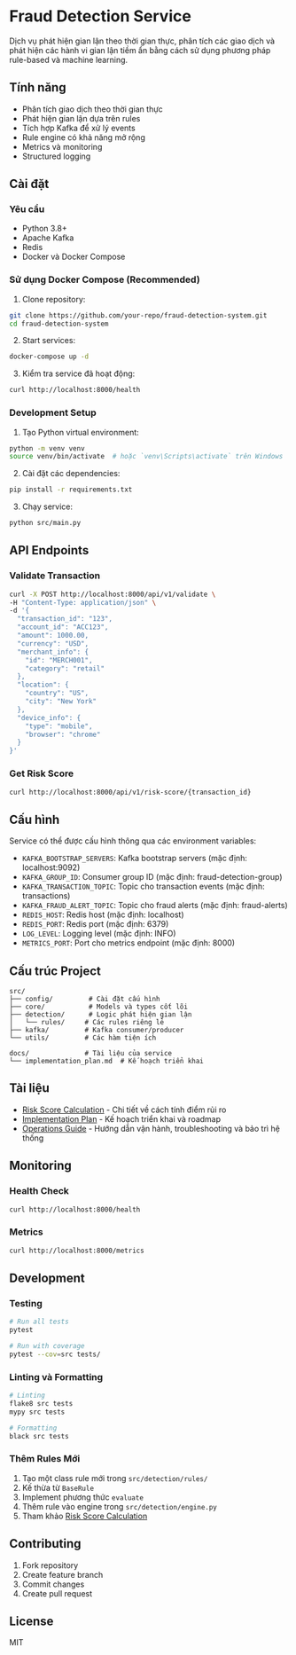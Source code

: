 # Fraud Detection Service

Dịch vụ phát hiện gian lận theo thời gian thực, phân tích các giao dịch và phát hiện các hành vi gian lận tiềm ẩn bằng cách sử dụng phương pháp rule-based và machine learning.

## Tính năng

- Phân tích giao dịch theo thời gian thực
- Phát hiện gian lận dựa trên rules
- Tích hợp Kafka để xử lý events
- Rule engine có khả năng mở rộng
- Metrics và monitoring
- Structured logging

## Cài đặt

### Yêu cầu
- Python 3.8+
- Apache Kafka
- Redis
- Docker và Docker Compose

### Sử dụng Docker Compose (Recommended)

1. Clone repository:
```bash
git clone https://github.com/your-repo/fraud-detection-system.git
cd fraud-detection-system
```

2. Start services:
```bash
docker-compose up -d
```

3. Kiểm tra service đã hoạt động:
```bash
curl http://localhost:8000/health
```

### Development Setup

1. Tạo Python virtual environment:
```bash
python -m venv venv
source venv/bin/activate  # hoặc `venv\Scripts\activate` trên Windows
```

2. Cài đặt các dependencies:
```bash
pip install -r requirements.txt
```

3. Chạy service:
```bash
python src/main.py
```

## API Endpoints

### Validate Transaction
```bash
curl -X POST http://localhost:8000/api/v1/validate \
-H "Content-Type: application/json" \
-d '{
  "transaction_id": "123",
  "account_id": "ACC123",
  "amount": 1000.00,
  "currency": "USD",
  "merchant_info": {
    "id": "MERCH001",
    "category": "retail"
  },
  "location": {
    "country": "US",
    "city": "New York"
  },
  "device_info": {
    "type": "mobile",
    "browser": "chrome"
  }
}'
```

### Get Risk Score
```bash
curl http://localhost:8000/api/v1/risk-score/{transaction_id}
```

## Cấu hình

Service có thể được cấu hình thông qua các environment variables:

- `KAFKA_BOOTSTRAP_SERVERS`: Kafka bootstrap servers (mặc định: localhost:9092)
- `KAFKA_GROUP_ID`: Consumer group ID (mặc định: fraud-detection-group)
- `KAFKA_TRANSACTION_TOPIC`: Topic cho transaction events (mặc định: transactions)
- `KAFKA_FRAUD_ALERT_TOPIC`: Topic cho fraud alerts (mặc định: fraud-alerts)
- `REDIS_HOST`: Redis host (mặc định: localhost)
- `REDIS_PORT`: Redis port (mặc định: 6379)
- `LOG_LEVEL`: Logging level (mặc định: INFO)
- `METRICS_PORT`: Port cho metrics endpoint (mặc định: 8000)

## Cấu trúc Project

```
src/
├── config/         # Cài đặt cấu hình
├── core/           # Models và types cốt lõi
├── detection/      # Logic phát hiện gian lận
│   └── rules/     # Các rules riêng lẻ
├── kafka/         # Kafka consumer/producer
└── utils/         # Các hàm tiện ích

docs/              # Tài liệu của service
└── implementation_plan.md  # Kế hoạch triển khai
```

## Tài liệu

- [Risk Score Calculation](../../docs/risk_score_calculation.md) - Chi tiết về cách tính điểm rủi ro
- [Implementation Plan](docs/implementation_plan.md) - Kế hoạch triển khai và roadmap
- [Operations Guide](../../docs/operations-guide.md) - Hướng dẫn vận hành, troubleshooting và bảo trì hệ thống

## Monitoring

### Health Check
```bash
curl http://localhost:8000/health
```

### Metrics
```bash
curl http://localhost:8000/metrics
```

## Development

### Testing
```bash
# Run all tests
pytest

# Run with coverage
pytest --cov=src tests/
```

### Linting và Formatting
```bash
# Linting
flake8 src tests
mypy src tests

# Formatting
black src tests
```

### Thêm Rules Mới

1. Tạo một class rule mới trong `src/detection/rules/`
2. Kế thừa từ `BaseRule`
3. Implement phương thức `evaluate`
4. Thêm rule vào engine trong `src/detection/engine.py`
5. Tham khảo [Risk Score Calculation](../../docs/risk_score_calculation.md)

## Contributing

1. Fork repository
2. Create feature branch
3. Commit changes
4. Create pull request

## License

MIT 